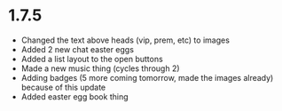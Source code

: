 # 1.7.5

- Changed the text above heads (vip, prem, etc) to images
- Added 2 new chat easter eggs
- Added a list layout to the open buttons
- Made a new music thing (cycles through 2)
- Adding badges (5 more coming tomorrow, made the images already) because of this update
- Added easter egg book thing
